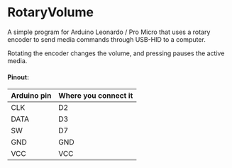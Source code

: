 # RotaryVolume

A simple program for Arduino Leonardo / Pro Micro that uses a rotary encoder to send media commands through USB-HID to a computer.

Rotating the encoder changes the volume, and pressing pauses the active media.

#### Pinout:
| Arduino pin   | Where you connect it |
| ------------- | ------------- |
| CLK  | D2 |
| DATA | D3 |
| SW | D7 |
| GND | GND |
| VCC | VCC |

